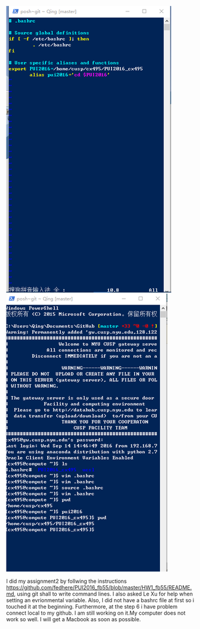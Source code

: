 
![image](screenshot1.png)
![image](screenshot2.png)

I did my assignment2 by follwing the instructions https://github.com/fedhere/PUI2016_fb55/blob/master/HW1_fb55/README.md, using git shall to write command lines.
I also asked Le Xu for help when setting an evrionmental variable.
Also, I did not have a  bashrc file at first so i touched it at the beginning.
Furthermore, at the step 6 i have problem connect local to my github. I am still working on it.My computer does not work so well. I will get a Macbook as soon as possible. 
